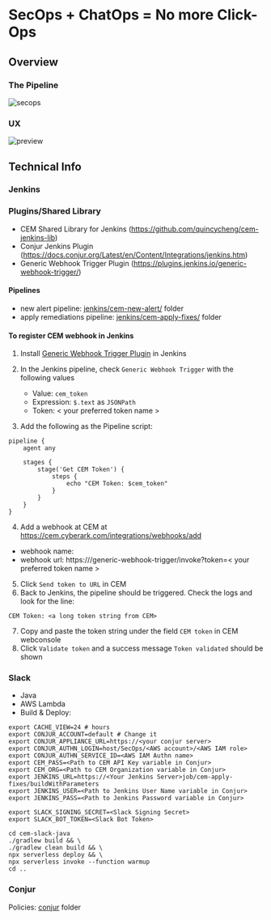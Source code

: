 # SecOps + ChatOps = No more Click-Ops

## Overview 

### The Pipeline

![secops](https://user-images.githubusercontent.com/4685314/112829586-e6cab980-90c3-11eb-8299-f543c7b65124.png)

### UX

![preview](https://user-images.githubusercontent.com/4685314/112829622-f5b16c00-90c3-11eb-8c6d-502e8a0ab23f.gif)


## Technical Info

### Jenkins

### Plugins/Shared Library
 - CEM Shared Library for Jenkins (https://github.com/quincycheng/cem-jenkins-lib)
 - Conjur Jenkins Plugin (https://docs.conjur.org/Latest/en/Content/Integrations/jenkins.htm)
 - Generic Webhook Trigger Plugin (https://plugins.jenkins.io/generic-webhook-trigger/)

#### Pipelines
 - new alert pipeline: [jenkins/cem-new-alert/](./jenkins/cem-new-alert/) folder
 - apply remediations pipeline: [jenkins/cem-apply-fixes/](./jenkins/cem-apply-fixes/) folder

#### To register CEM webhook in Jenkins

1. Install [Generic Webhook Trigger Plugin](https://plugins.jenkins.io/generic-webhook-trigger/) in Jenkins
2. In the Jenkins pipeline, check `Generic Webhook Trigger` with the following values
   - Value: `cem_token`
   - Expression: `$.text` as `JSONPath`
   - Token: < your preferred token name >

3. Add the following as the Pipeline script:
```
pipeline {
    agent any
    
    stages {
        stage('Get CEM Token') {
            steps {
                echo "CEM Token: $cem_token"
            }
        }
    }
}
```
4. Add a webhook at CEM at https://cem.cyberark.com/integrations/webhooks/add
 - webhook name: <your preferred webhook name in CEM>
 - webhook url: https://<Jenkins URL>/generic-webhook-trigger/invoke?token=< your preferred token name >
5. Click `Send token to URL` in CEM
6. Back to Jenkins, the pipeline should be triggered.   Check the logs and look for the line:
```
CEM Token: <a long token string from CEM>
```
7. Copy and paste the token string under the field `CEM token` in CEM webconsole 
8. Click `Validate token` and a success message `Token validated` should be shown


### Slack
- Java
- AWS Lambda
- Build & Deploy:

```
export CACHE_VIEW=24 # hours
export CONJUR_ACCOUNT=default # Change it
export CONJUR_APPLIANCE_URL=https://<your conjur server>
export CONJUR_AUTHN_LOGIN=host/SecOps/<AWS account>/<AWS IAM role>
export CONJUR_AUTHN_SERVICE_ID=<AWS IAM Authn name>
export CEM_PASS=<Path to CEM API Key variable in Conjur>
export CEM_ORG=<Path to CEM Organization variable in Conjur>
export JENKINS_URL=https://<Your Jenkins Server>job/cem-apply-fixes/buildWithParameters
export JENKINS_USER=<Path to Jenkins User Name variable in Conjur>
export JENKINS_PASS=<Path to Jenkins Password variable in Conjur>

export SLACK_SIGNING_SECRET=<Slack Signing Secret>
export SLACK_BOT_TOKEN=<Slack Bot Token>

cd cem-slack-java
./gradlew build && \
./gradlew clean build && \
npx serverless deploy && \
npx serverless invoke --function warmup
cd ..
```

### Conjur
Policies: [conjur](./conjur) folder


